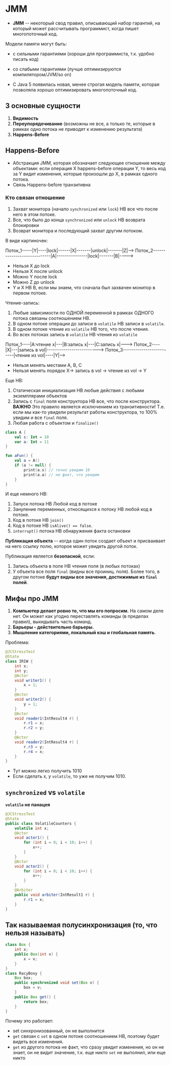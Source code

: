 # JMM

* **JMM** -- некоторый свод правил, описывающий набор гарантий, на который может рассчитывать программист, когда
пишет многопоточный код.

Модели памяти могут быть:
* с сильными гарантиями (хороши для программиста, т.к. удобно писать код)
* со слабыми гарантиями (лучше оптимизируются компилятором/JVM/so on)

* С Java 5 появилась новая, менее строгая модель памяти, которая позволяла хорошо оптимизировать многопоточный код.

## 3 основные сущности

1. **Видимость**
2. **Переупорядочивание** (возможны не все, а только те, которые в рамках одно потока не приводят к изменению результата)
3. **Happens-Before**

## Happens-Before
* Абстракция JMM, которая обозначает следующее отношение между объектами: если операция X happens-before операции Y, то
весь код за Y видит изменения, которые произошли до X, в рамках одного потока.
* Связь Happens-before транзитивна

### Кто связан отношение
1. Захват монитора (начало `synchronized` или `lock`) HB все что после него в этом потоке.
2. Все, что было до конца `synchronized` или `unlock` HB возврата блокировки
3. Возврат монитора и последующий захват другим потоком.

В виде картиночек: 

Поток_1-----|Y|----|lock|------|X|-------|unlock|-------|Z|-->
Поток_2----------------------------|A|---------------|lock|-------|B|---->

* Нельзя X до lock
* Нельзя X после unlock
* Можно Y после lock
* Можно Z до unlock
* Y и X HB B, если мы знаем, что сначала был захвачен монитор в первом потоке.

Чтение-запись:
1. Любые зависимости по ОДНОЙ переменной в рамках ОДНОГО потока связаны соотношением HB. 
2. В одном потоке операции до записи в `volatile` HB записи в `volatile`.
3. В одном потоке чтение из `volatile` HB того, что после чтения.
4. Во всех потоках запись в `volatile` HB чтения из `volatile`


Поток_1----|A:чтение x|---|B:запись x|---|C:запись x|--->
Поток_2----|X|---|запись в vol|------------------------->
Поток_3-------------------------|чтение из vol|----|Y|-->
* Нельзя менять местами A, B, C
* Нельзя менять порядок X-> запись в vol -> чтение из vol -> Y


Еще HB:
1. Статическая инициализация HB любые действия с любыми экземплярами объектов
2. Запись с `final` поля конструктора HB все, что после конструктора. **ВАЖНО** Это правило является исключением
из транзитивности! Т.е. если мы как-то увидели результат работы конструктора, то 100% увидим и все `final` поля.
3. Любая работа с объектом и `finalize()`

```kotlin
class A {
    val s: Int = 10
    var a: Int = 11
}

fun aFun() {
    val a = A()
    if (a != null) {
        print(a.s) // точно увидим 10
        print(a.a) // не факт, что увидим
    }
}
```

И еще немного HB:
1. Запуск потока HB Любой код в потоке
2. Зануление переменных, относящихся к потоку HB любой код в потоке.
3. Код в потоке HB `join()` 
4. Код в потоке HB `isAlive() == false`.
5. `interrupt()` потока HB обнаружения факта остановки


**Публикация объекта** -- когда один поток создает объект и присваивает на него ссылку полю, которое может увидеть
другой поток.

Публикация является **безопасной**, если:
1. Запись объекта в поле HB чтения поля (в любых потоках)
2. У объекта все поля `final` (видны все проиниц. поля). Более того, в другом потоке **будут видны все значения,
достижимые из `final` полей**.

## Мифы про JMM
1. **Компьютер делает ровно то, что мы его попросим.** На самом деле нет. Он может как угодно переставлять команды
(в пределах правил), выкидывать часть команд.
2.  **Барьеры - действительно барьеры.** 
3. **Мышление категориями, локальный кэш и глобальная память**.

Проблема:

```java
@JCStressTest
@State
class IRIW {
    int x;
    int y;
    @Actor
    void writer1() {
        x = 1;
    }
    @Actor
    void writer2() {
        y = 1;
    }
    @Actor
    void reader1(IntResult4 r) {
        r.r1 = x;
        r.r2 = y;
    }
    @Actor
    void reader2(IntResult4 r) {
        r.r3 = y;
        r.r4 = x;
    }
}

``` 
* Тут можно легко получить 1010
* Если сделать x, y `volatile`, то уже не получим 1010.

## `synchronized` vs `volatile`

**`volatile` не панацея**

```java
@JCStressTest
@State
public class VolatileCounters {
    volatile int x;
    @Actor
    void actor1() {
        for (int i = 0; i < 10; i++) {
            x++;
        }
    }
    @Actor
    void actor2() {
        for (int i = 0; i < 10; i++) {
            x++;
        }
    }
    @Arbiter
    public void arbiter(IntResult1 r) {
        r.r1 = x;
    }
}
``` 

## Так называемая полусинхронизация (то, что нельзя называть)

```java
class Box {
    int x;
    public Box(int v) {
        x = v;
    }
}
class RacyBoxy {
    Box box;
    public synchronized void set(Box v) {
        box = v;
    }
    public Box get() {
        return box;
    }
}
```

Почему это работает:
* set синхронизованный, он не выполнится
* `get` связан с `set` в одном потоке соотношением HB, поэтому  будет видеть все изменения.
* `get` из другого потока не факт, что сразу увидит изменения, но он не знает, он не видит значение, т.к. еще никто
`set` не выполнил, или еще никто 